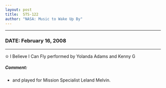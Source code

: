 ```yaml
---
layout: post
title:  STS-122
author: "NASA: Music to Wake Up By"
---
```


----
### DATE: February 16, 2008
----
✫ I Believe I Can Fly performed by Yolanda Adams and Kenny G

##### Comment:
* and played for Mission  Specialist Leland Melvin.
